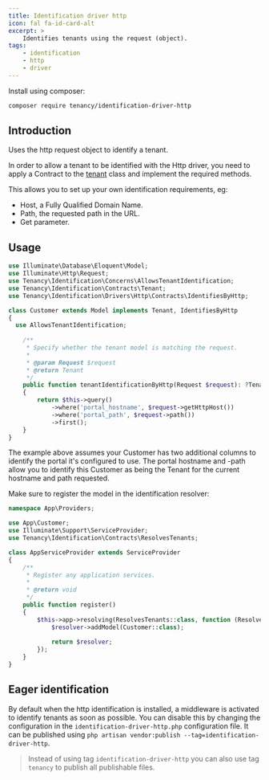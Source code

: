 ```yaml
---
title: Identification driver http
icon: fal fa-id-card-alt
excerpt: >
    Identifies tenants using the request (object).
tags:
    - identification
    - http
    - driver
---
```

Install using composer:

```bash
composer require tenancy/identification-driver-http
```

## Introduction

Uses the http request object to identify a tenant. 

In order to allow a tenant to be identified with the Http driver, you
need to apply a Contract to the [tenant][what-is-a-tenant] class and implement the required
methods.

This allows you to set up your own identification requirements, eg:

* Host, a Fully Qualified Domain Name.
* Path, the requested path in the URL.
* Get parameter.

## Usage

```php
use Illuminate\Database\Eloquent\Model;
use Illuminate\Http\Request;
use Tenancy\Identification\Concerns\AllowsTenantIdentification;
use Tenancy\Identification\Contracts\Tenant;
use Tenancy\Identification\Drivers\Http\Contracts\IdentifiesByHttp;

class Customer extends Model implements Tenant, IdentifiesByHttp
{
  use AllowsTenantIdentification;
  
    /**
     * Specify whether the tenant model is matching the request.
     *
     * @param Request $request
     * @return Tenant
     */
    public function tenantIdentificationByHttp(Request $request): ?Tenant
    {
        return $this->query()
            ->where('portal_hostname', $request->getHttpHost())
            ->where('portal_path', $request->path())
            ->first();
    }
}
```

The example above assumes your Customer has two additional columns to identify the portal it's configured to use. The
portal hostname and -path allow you to identify this Customer as being the Tenant for the current hostname and path 
requested.

Make sure to register the model in the identification resolver:

```php
namespace App\Providers;

use App\Customer;
use Illuminate\Support\ServiceProvider;
use Tenancy\Identification\Contracts\ResolvesTenants;

class AppServiceProvider extends ServiceProvider
{
    /**
     * Register any application services.
     *
     * @return void
     */
    public function register()
    {
        $this->app->resolving(ResolvesTenants::class, function (ResolvesTenants $resolver) {
            $resolver->addModel(Customer::class);
            
            return $resolver;
        });
    }
}
```

## Eager identification

By default when the http identification is installed, a middleware is activated to identify tenants
as soon as possible. You can disable this by changing the configuration in the `identification-driver-http.php`
configuration file. It can be published using `php artisan vendor:publish --tag=identification-driver-http`.

> Instead of using tag `identification-driver-http` you can also use tag `tenancy` to publish all publishable files.

[what-is-a-tenant]: what-is-a-tenant
